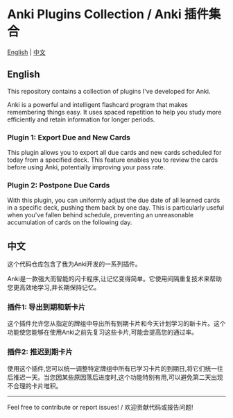 # Anki Plugins Collection / Anki 插件集合

[English](#english) | [中文](#中文)

## English

This repository contains a collection of plugins I've developed for Anki. 

Anki is a powerful and intelligent flashcard program that makes remembering things easy. It uses spaced repetition to help you study more efficiently and retain information for longer periods.

### Plugin 1: Export Due and New Cards

This plugin allows you to export all due cards and new cards scheduled for today from a specified deck. This feature enables you to review the cards before using Anki, potentially improving your pass rate.

### Plugin 2: Postpone Due Cards

With this plugin, you can uniformly adjust the due date of all learned cards in a specific deck, pushing them back by one day. This is particularly useful when you've fallen behind schedule, preventing an unreasonable accumulation of cards on the following day.

## 中文

这个代码仓库包含了我为Anki开发的一系列插件。

Anki是一款强大而智能的闪卡程序,让记忆变得简单。它使用间隔重复技术来帮助您更高效地学习,并长期保持记忆。

### 插件1: 导出到期和新卡片

这个插件允许您从指定的牌组中导出所有到期卡片和今天计划学习的新卡片。这个功能使您能够在使用Anki之前先复习这些卡片,可能会提高您的通过率。

### 插件2: 推迟到期卡片

使用这个插件,您可以统一调整特定牌组中所有已学习卡片的到期日,将它们统一往后推迟一天。当您因某些原因落后进度时,这个功能特别有用,可以避免第二天出现不合理的卡片堆积。

---

Feel free to contribute or report issues! / 欢迎贡献代码或报告问题!